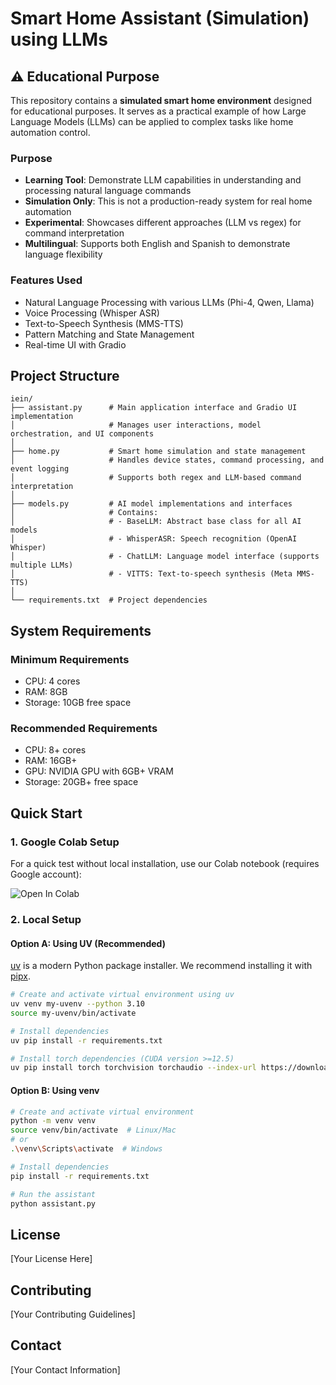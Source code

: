 # Smart Home Assistant (Simulation) using LLMs

## ⚠️ Educational Purpose

This repository contains a **simulated smart home environment** designed for educational purposes. It serves as a practical example of how Large Language Models (LLMs) can be applied to complex tasks like home automation control.

### Purpose
- **Learning Tool**: Demonstrate LLM capabilities in understanding and processing natural language commands
- **Simulation Only**: This is not a production-ready system for real home automation
- **Experimental**: Showcases different approaches (LLM vs regex) for command interpretation
- **Multilingual**: Supports both English and Spanish to demonstrate language flexibility

### Features Used
- Natural Language Processing with various LLMs (Phi-4, Qwen, Llama)
- Voice Processing (Whisper ASR)
- Text-to-Speech Synthesis (MMS-TTS)
- Pattern Matching and State Management
- Real-time UI with Gradio

## Project Structure

```
iein/
├── assistant.py      # Main application interface and Gradio UI implementation
│                     # Manages user interactions, model orchestration, and UI components
│
├── home.py           # Smart home simulation and state management
│                     # Handles device states, command processing, and event logging
│                     # Supports both regex and LLM-based command interpretation
│
├── models.py         # AI model implementations and interfaces
│                     # Contains:
│                     # - BaseLLM: Abstract base class for all AI models
│                     # - WhisperASR: Speech recognition (OpenAI Whisper)
│                     # - ChatLLM: Language model interface (supports multiple LLMs)
│                     # - VITTS: Text-to-speech synthesis (Meta MMS-TTS)
│
└── requirements.txt  # Project dependencies
```

## System Requirements

### Minimum Requirements
- CPU: 4 cores
- RAM: 8GB
- Storage: 10GB free space

### Recommended Requirements
- CPU: 8+ cores
- RAM: 16GB+
- GPU: NVIDIA GPU with 6GB+ VRAM
- Storage: 20GB+ free space

## Quick Start

### 1. Google Colab Setup

For a quick test without local installation, use our Colab notebook (requires Google account):

![Open In Colab](https://colab.research.google.com/drive/1Rjtl0juRd6j0u9JKREsnqh_CeXRAGbzF?usp=sharing)

### 2. Local Setup

#### Option A: Using UV (Recommended)
[uv](https://docs.astral.sh/uv/pip/) is a modern Python package installer. We recommend installing it with [pipx](https://pipx.pypa.io/stable/installation/).

```bash
# Create and activate virtual environment using uv 
uv venv my-uvenv --python 3.10
source my-uvenv/bin/activate

# Install dependencies
uv pip install -r requirements.txt

# Install torch dependencies (CUDA version >=12.5)
uv pip install torch torchvision torchaudio --index-url https://download.pytorch.org/whl/cu126
```

#### Option B: Using venv
```bash
# Create and activate virtual environment
python -m venv venv
source venv/bin/activate  # Linux/Mac
# or
.\venv\Scripts\activate  # Windows

# Install dependencies
pip install -r requirements.txt

# Run the assistant
python assistant.py
```

## License

[Your License Here]

## Contributing

[Your Contributing Guidelines]

## Contact

[Your Contact Information] 